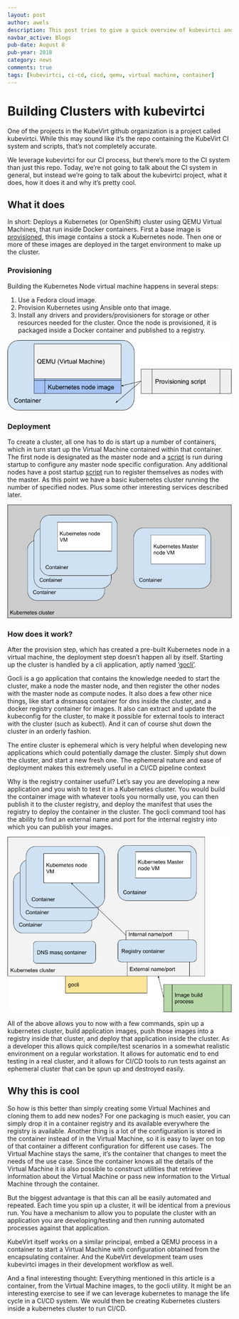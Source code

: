 ```yaml
---
layout: post
author: awels
description: This post tries to give a quick overview of kubevirtci and why we use it to build our testing clusters.
navbar_active: Blogs
pub-date: August 8
pub-year: 2018
category: news
comments: true
tags: [kubevirtci, ci-cd, cicd, qemu, virtual machine, container]
---
```


# Building Clusters with kubevirtci

One of the projects in the KubeVirt github organization is a project called kubevirtci. While this may sound like it’s the repo containing the KubeVirt CI system and scripts, that’s not completely accurate.

We leverage kubevirtci for our CI process, but there’s more to the CI system than just this repo. Today, we’re not going to talk about the CI system in general, but instead we’re going to talk about the kubevirtci project, what it does, how it does it and why it’s pretty cool.

## What it does

In short: Deploys a Kubernetes (or OpenShift) cluster using QEMU Virtual Machines, that run inside Docker containers. First a base image is [provisioned](https://github.com/kubevirt/kubevirtci/blob/master/cluster-provision/k8s/provision.sh), this image contains a stock a Kubernetes node. Then one or more of these images are deployed in the target environment to make up the cluster.

### Provisioning

Building the Kubernetes Node virtual machine happens in several steps:

1. Use a Fedora cloud image.
2. Provision Kubernetes using Ansible onto that image.
3. Install any drivers and providers/provisioners for storage or other resources needed for the cluster.
   Once the node is provisioned, it is packaged inside a Docker container and published to a registry.

![provision_vm](../assets/2018-08-08-kubevirtci/provisioning.png)

### Deployment

To create a cluster, all one has to do is start up a number of containers, which in turn start up the Virtual Machine contained within that container. The first node is designated as the master node and a [script](https://github.com/kubevirt/kubevirtci/blob/8c311c6ede0400b510aee4eeb37dac5068d92fff/cluster-provision/k8s/scripts/node01.sh) is run during startup to configure any master node specific configuration. Any additional nodes have a post startup [script](https://github.com/kubevirt/kubevirtci/blob/8c311c6ede0400b510aee4eeb37dac5068d92fff/cluster-provision/k8s/scripts/nodes.sh) run to register themselves as nodes with the master. As this point we have a basic kubernetes cluster running the number of specified nodes. Plus some other interesting services described later.

![default_cluster](../assets/2018-08-08-kubevirtci/default_cluster.png)

### How does it work?

After the provision step, which has created a pre-built Kubernetes node in a virtual machine, the deployment step doesn’t happen all by itself. Starting up the cluster is handled by a cli application, aptly named [‘gocli’](https://github.com/kubevirt/kubevirtci/tree/master/cluster-provision/gocli).

Gocli is a go application that contains the knowledge needed to start the cluster, make a node the master node, and then register the other nodes with the master node as compute nodes. It also does a few other nice things, like start a dnsmasq container for dns inside the cluster, and a docker registry container for images. It also can extract and update the kubeconfig for the cluster, to make it possible for external tools to interact with the cluster (such as kubectl). And it can of course shut down the cluster in an orderly fashion.

The entire cluster is ephemeral which is very helpful when developing new applications which could potentially damage the cluster. Simply shut down the cluster, and start a new fresh one. The ephemeral nature and ease of deployment makes this extremely useful in a CI/CD pipeline context

Why is the registry container useful? Let’s say you are developing a new application and you wish to test it in a Kubernetes cluster. You would build the container image with whatever tools you normally use, you can then publish it to the cluster registry, and deploy the manifest that uses the registry to deploy the container in the cluster. The gocli command tool has the ability to find an external name and port for the internal registry into which you can publish your images.

![running_cluster](../assets/2018-08-08-kubevirtci/running_cluster.png)

All of the above allows you to now with a few commands, spin up a kubernetes cluster, build application images, push those images into a registry inside that cluster, and deploy that application inside the cluster. As a developer this allows quick compile/test scenarios in a somewhat realistic environment on a regular workstation. It allows for automatic end to end testing in a real cluster, and it allows for CI/CD tools to run tests against an ephemeral cluster that can be spun up and destroyed easily.

## Why this is cool

So how is this better than simply creating some Virtual Machines and cloning them to add new nodes? For one packaging is much easier, you can simply drop it in a container registry and its available everywhere the registry is available. Another thing is a lot of the configuration is stored in the container instead of in the Virtual Machine, so it is easy to layer on top of that container a different configuration for different use cases. The Virtual Machine stays the same, it’s the container that changes to meet the needs of the use case. Since the container knows all the details of the Virtual Machine it is also possible to construct utilities that retrieve information about the Virtual Machine or pass new information to the Virtual Machine through the container.

But the biggest advantage is that this can all be easily automated and repeated. Each time you spin up a cluster, it will be identical from a previous run. You have a mechanism to allow you to populate the cluster with an application you are developing/testing and then running automated processes against that application.

KubeVirt itself works on a similar principal, embed a QEMU process in a container to start a Virtual Machine with configuration obtained from the encapsulating container. And the KubeVirt development team uses kubevirtci images in their development workflow as well.

And a final interesting thought: Everything mentioned in this article is a container, from the Virtual Machine images, to the gocli utility. It might be an interesting exercise to see if we can leverage kubernetes to manage the life cycle in a CI/CD system. We would then be creating Kubernetes clusters inside a kubernetes cluster to run CI/CD.
